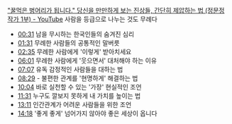 ["꿀먹은 벙어리가 됩니다." 당신을 만만하게 보는 진상들, 간단히 제압하는 법 (정문정 작가 1부) - YouTube](https://www.youtube.com/watch?v=m_aijhme1ro)
사람을 등급으로 나누는 것도 무례다
- [00:31](https://www.youtube.com/watch?v=m_aijhme1ro&t=31s) 남을 무시하는 한국인들의 숨겨진 심리
- [01:31](https://www.youtube.com/watch?v=m_aijhme1ro&t=91s) 무례한 사람들의 공통적인 말버릇
- [02:35](https://www.youtube.com/watch?v=m_aijhme1ro&t=155s) 무례한 사람에게 '이렇게' 받아치세요
- [06:01](https://www.youtube.com/watch?v=m_aijhme1ro&t=361s) 무례한 사람에게 '웃으면서' 대처해야 하는 이유
- [07:07](https://www.youtube.com/watch?v=m_aijhme1ro&t=427s) 유독 감정적인 사람들을 대하는 법
- [08:29](https://www.youtube.com/watch?v=m_aijhme1ro&t=509s) - 불편한 관계를 '현명하게' 해결하는 법
- [10:04](https://www.youtube.com/watch?v=m_aijhme1ro&t=604s) 바로 실천할 수 있는 '가장' 현실적인 조언
- [11:31](https://www.youtube.com/watch?v=m_aijhme1ro&t=691s) 누구도 깔보지 못하게 내 가치를 높이는 법
- [13:11](https://www.youtube.com/watch?v=m_aijhme1ro&t=791s) 인간관계가 어려운 사람들을 위한 조언
- [14:18](https://www.youtube.com/watch?v=m_aijhme1ro&t=858s) '좋게 좋게' 넘어가지 않아야 좋은 세상이 옵니다

